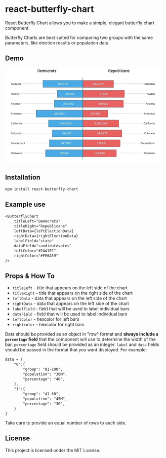 # react-butterfly-chart

React Butterfly Chart allows you to make a simple, elegant butterfly chart component. 

Butterfly Charts are best suited for comparing two groups with the same paramaters, like election results or population data.

## Demo

![](demo_gif.gif)

## Installation

```
npm install react-butterfly-chart
```

## Example use

```
<ButterflyChart
    titleLeft="Democrats"
    titleRight="Republicans"
    leftData={leftElectionData}
    rightData={rightElectionData}
    labelField="state"
    dataField="candidatevotes"
    leftColor="#2AA1EC" 
    rightColor="#FE6A59"
/>
```

## Props & How To
 * ```titleLeft``` - title that appears on the left side of the chart
 * ```titleRight``` - title that appears on the right side of the chart
 * ```leftData``` - data that appears on the left side of the chart
 * ```rightData``` - data that appears on the left side of the chart
 * ```labelField``` - field that will be used to label individual bars
 * ```dataField``` - field that will be used to label individual bars
 * ```leftColor``` - hexcolor for left bars
 * ```rightcolor``` - hexcolor for right bars
   
Data should be provided as an object in "row" format and **always include a ```percentage``` field** that the component will use to determine the width of the bar. ```percentage``` field should be provided as an integer. ```label``` and ```data``` fields should be passed in the format that you want displayed. For example: 
```
data = {
    "0":{
        "group": "81-100", 
        "population": "30M",
        "percentage": "40",
    },
    "1":{
        "group": "41-60", 
        "population": "45M",
        "percentage": "30",
    }
}
```
Take care to provide an equal number of rows to each side.  

## License

This project is licensed under the MIT License.